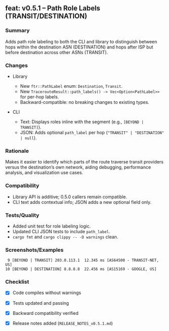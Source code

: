 ## feat: v0.5.1 – Path Role Labels (TRANSIT/DESTINATION)

### Summary

Adds path role labeling to both the CLI and library to distinguish between hops within the destination ASN (DESTINATION) and hops after ISP but before destination across other ASNs (TRANSIT).

### Changes

- Library
  - New `ftr::PathLabel` enum: `Destination`, `Transit`.
  - New `TracerouteResult::path_labels() -> Vec<Option<PathLabel>>` for per-hop labels.
  - Backward-compatible: no breaking changes to existing types.

- CLI
  - Text: Displays roles inline with the segment (e.g., `[BEYOND | TRANSIT]`).
  - JSON: Adds optional `path_label` per hop (`"TRANSIT" | "DESTINATION" | null`).

### Rationale

Makes it easier to identify which parts of the route traverse transit providers versus the destination’s own network, aiding debugging, performance analysis, and visualization use cases.

### Compatibility

- Library API is additive; 0.5.0 callers remain compatible.
- CLI text adds contextual info; JSON adds a new optional field only.

### Tests/Quality

- Added unit test for role labeling logic.
- Updated CLI JSON tests to include `path_label`.
- `cargo fmt` and `cargo clippy -- -D warnings` clean.

### Screenshots/Examples

```
 9 [BEYOND | TRANSIT] 203.0.113.1  12.345 ms [AS64500 - TRANSIT-NET, US]
10 [BEYOND | DESTINATION] 8.8.8.8  22.456 ms [AS15169 - GOOGLE, US]
```

### Checklist

- [x] Code compiles without warnings
- [x] Tests updated and passing
- [x] Backward compatibility verified
- [x] Release notes added (`RELEASE_NOTES_v0.5.1.md`)

